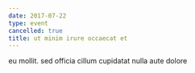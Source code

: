 ```yaml
---
date: 2017-07-22
type: event
cancelled: true
title: ut minim irure occaecat et
---
```

eu mollit. sed officia cillum cupidatat nulla aute dolore